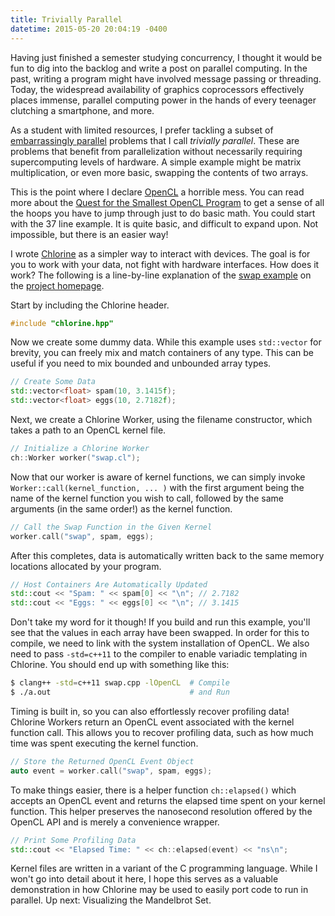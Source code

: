 ```yaml
---
title: Trivially Parallel
datetime: 2015-05-20 20:04:19 -0400
---
```

Having just finished a semester studying concurrency, I thought it would be fun to dig into the backlog and write a post on parallel computing. In the past, writing a program might have involved message passing or threading. Today, the widespread availability of graphics coprocessors effectively places immense, parallel computing power in the hands of every teenager clutching a smartphone, and more.

As a student with limited resources, I prefer tackling a subset of [embarrassingly parallel](http://en.wikipedia.org/wiki/Embarrassingly_parallel) problems that I call *trivially parallel*. These are problems that benefit from parallelization without necessarily requiring supercomputing levels of hardware. A simple example might be matrix multiplication, or even more basic, swapping the contents of two arrays.

This is the point where I declare [OpenCL](https://www.khronos.org/opencl/) a horrible mess. You can read more about the [Quest for the Smallest OpenCL Program](http://arrayfire.com/quest-for-the-smallest-opencl-program/) to get a sense of all the hoops you have to jump through just to do basic math. You could start with the 37 line example. It is quite basic, and difficult to expand upon. Not impossible, but there is an easier way!

I wrote [Chlorine](https://github.com/Polytonic/Chlorine) as a simpler way to interact with devices. The goal is for you to work with your data, not fight with hardware interfaces. How does it work? The following is a line-by-line explanation of the [swap example](https://github.com/Polytonic/Chlorine/tree/master/examples/swap) on the [project homepage](https://github.com/Polytonic/Chlorine#getting-started).

Start by including the Chlorine header.

```c++
#include "chlorine.hpp"
```

Now we create some dummy data. While this example uses `std::vector` for brevity, you can freely mix and match containers of any type. This can be useful if you need to mix bounded and unbounded array types.

```c++
// Create Some Data
std::vector<float> spam(10, 3.1415f);
std::vector<float> eggs(10, 2.7182f);
```

Next, we create a Chlorine Worker, using the filename constructor, which takes a path to an OpenCL kernel file.

```c++
// Initialize a Chlorine Worker
ch::Worker worker("swap.cl");
```

Now that our worker is aware of kernel functions, we can simply invoke `Worker::call(kernel_function, ... )` with the first argument being the name of the kernel function you wish to call, followed by the same arguments (in the same order!) as the kernel function.

```c++
// Call the Swap Function in the Given Kernel
worker.call("swap", spam, eggs);
```

After this completes, data is automatically written back to the same memory locations allocated by your program.

```c++
// Host Containers Are Automatically Updated
std::cout << "Spam: " << spam[0] << "\n"; // 2.7182
std::cout << "Eggs: " << eggs[0] << "\n"; // 3.1415
```

Don't take my word for it though! If you build and run this example, you'll see that the values in each array have been swapped. In order for this to compile, we need to link with the system installation of OpenCL. We also need to pass `-std=c++11` to the compiler to enable variadic templating in Chlorine. You should end up with something like this:

```bash
$ clang++ -std=c++11 swap.cpp -lOpenCL  # Compile
$ ./a.out                               # and Run
```

Timing is built in, so you can also effortlessly recover profiling data! Chlorine Workers return an OpenCL event associated with the kernel function call. This allows you to recover profiling data, such as how much time was spent executing the kernel function.

```c++
// Store the Returned OpenCL Event Object
auto event = worker.call("swap", spam, eggs);
```

To make things easier, there is a helper function `ch::elapsed()` which accepts an OpenCL event and returns the elapsed time spent on your kernel function. This helper preserves the nanosecond resolution offered by the OpenCL API and is merely a convenience wrapper.

```c++
// Print Some Profiling Data
std::cout << "Elapsed Time: " << ch::elapsed(event) << "ns\n";
```

Kernel files are written in a variant of the C programming language. While I won't go into detail about it here, I hope this serves as a valuable demonstration in how Chlorine may be used to easily port code to run in parallel. Up next: Visualizing the Mandelbrot Set.
